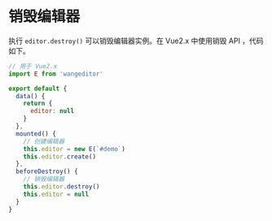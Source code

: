 # 销毁编辑器

执行 `editor.destroy()` 可以销毁编辑器实例。在 Vue2.x 中使用销毁 API ，代码如下。

```js
// 用于 Vue2.x
import E from 'wangeditor'

export default {
  data() {
    return {
      editor: null
    }
  },
  mounted() {
    // 创建编辑器
    this.editor = new E(`#demo`)
    this.editor.create()
  },
  beforeDestroy() {
    // 销毁编辑器
    this.editor.destroy()
    this.editor = null
  }
}
```
